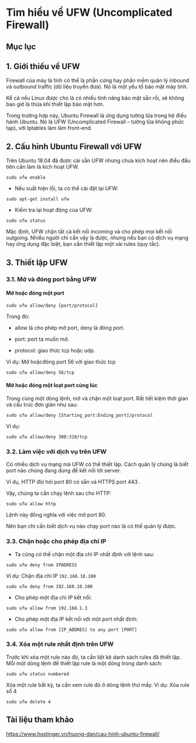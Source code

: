 # Tìm hiểu về UFW (Uncomplicated Firewall)

## Mục lục

## 1. Giới thiếu về UFW

Firewall của máy lá tính có thể là phần cứng hay phần mềm quản lý inbound và outbound traffic (dữ liệu truyền đưa). Nó là một yếu tố bảo mật máy tính.

Kể cả nếu Linux được cho là có nhiều tính năng bảo mật sẵn rồi, sẽ không bao giờ là thừa khi thiết lập bảo mật hơn.

Trong trường hợp này, Ubuntu Firewall là ứng dụng tường lửa trong hệ điều hành Ubuntu. Nó là UFW (Uncomplicated Firewall – tường lửa không phức tạp), với Iptables làm làm front-end.

## 2. Cấu hình Ubuntu Firewall với UFW

Trên Ubuntu 18.04 đã được cài sẵn UFW nhưng chưa kích hoạt nên điều đầu tiên cần làm là kích hoạt UFW.

`sudo ufw enable`

- Nếu xuất hiện lỗi, ta có thể cài đặt lại UFW:

`sudo apt-get install ufw`

- Kiểm tra lại hoạt động của UFW:

`sudo ufw status`

Mặc định, UFW chặn tất cả kết nối incoming và cho phép mọi kết nối outgoing. Nhiều người chỉ cần vậy là được, nhưng nếu bạn có dịch vụ mạng hay ứng dụng đặc biệt, bạn cần thiết lập một vài rules (quy tắc).

## 3. Thiết lập UFW 

### 3.1. Mở và đóng port bằng UFW

#### Mở hoặc đóng một port

`sudo ufw allow/deny [port/protocol]`

Trong đó:

- allow là cho phép mở port, deny là đóng port.

- port: port ta muốn mở.

- protocol: giao thức tcp hoặc udp.

Ví dụ: Mở hoặcđóng port 56 với giao thức tcp

`sudo ufw allow/deny 56/tcp`

#### Mở hoặc đóng một loạt port cùng lúc

Trong cùng một dòng lệnh, mở và chặn một loạt port. Rất tiết kiệm thời gian và cấu trúc đơn giản như sau:

`sudo ufw allow/deny [Starting_port:Ending_port]/protocol`

Ví dụ:

`sudo ufw allow/deny 300:310/tcp`

### 3.2. Làm việc với dịch vụ trên UFW

Có nhiều dịch vụ mạng mà UFW có thể thiết lập. Cách quản lý chúng là biết port nào chúng đang dùng để kết nối tới server.

Ví dụ, HTTP đòi hỏi port 80 có sẵn và HTTPS port 443 .

Vậy, chúng ta cần chạy lệnh sau cho HTTP:

`sudo ufw allow http`

Lệnh này đồng nghĩa với việc mở port 80.

Nên bạn chỉ cần biết dịch vụ nào chạy port nào là có thể quản lý được.

### 3.3. Chặn hoặc cho phép địa chỉ IP

- Ta cũng có thể chặn một địa chỉ IP nhất định với lệnh sau:

`sudo ufw deny from IPADRESS`

Ví dụ: Chặn địa chỉ IP `192.168.10.100`

`sudo ufw deny from 192.168.10.100`

- Cho phép một địa chỉ IP kết nối:

`sudo ufw allow from 192.168.1.3`

- Cho phép một địa IP kết nối với một port nhất định:

`sudo ufw allow from [IP_ADDRES] to any port [PORT]`

### 3.4. Xóa một rule nhất định trên UFW

Trước khi xóa một rule nào đó, ta cần liệt kê danh sách rules đã thiết lập. Mỗi một dòng lệnh để thiết lập rule là một dòng trong danh sách:

`sudo ufw status numbered`

Xóa một rule bất kỳ, ta cần xem rule đó ở dòng lệnh thứ mấy. Ví dụ: Xóa rule số 4

`sudo ufw delete 4`

## Tài liệu tham khảo

https://www.hostinger.vn/huong-dan/cau-hinh-ubuntu-firewall/